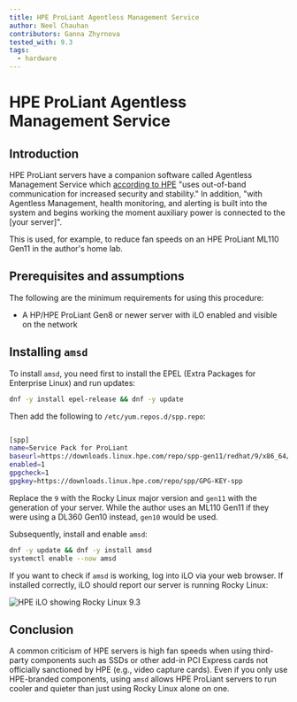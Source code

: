 ```yaml
---
title: HPE ProLiant Agentless Management Service
author: Neel Chauhan
contributors: Ganna Zhyrnova
tested_with: 9.3
tags:
  - hardware
---
```


# HPE ProLiant Agentless Management Service

## Introduction

HPE ProLiant servers have a companion software called Agentless Management Service which [according to HPE](https://techlibrary.hpe.com/docs/iss/EL8000t/setup_install/GUID-1CF69B20-790A-4EDC-A162-9D64572ED9E8.html) "uses out-of-band communication for increased security and stability." In addition, "with Agentless Management, health monitoring, and alerting is built into the system and begins working the moment auxiliary power is connected to the [your server]".

This is used, for example, to reduce fan speeds on an HPE ProLiant ML110 Gen11 in the author's home lab.

## Prerequisites and assumptions

The following are the minimum requirements for using this procedure:

* A HP/HPE ProLiant Gen8 or newer server with iLO enabled and visible on the network

## Installing `amsd`

To install `amsd`, you need first to install the EPEL (Extra Packages for Enterprise Linux) and run updates:

```bash
dnf -y install epel-release && dnf -y update
```

Then add the following to `/etc/yum.repos.d/spp.repo`:

```bash

[spp]
name=Service Pack for ProLiant
baseurl=https://downloads.linux.hpe.com/repo/spp-gen11/redhat/9/x86_64/current
enabled=1
gpgcheck=1
gpgkey=https://downloads.linux.hpe.com/repo/spp/GPG-KEY-spp 
```

Replace the `9` with the Rocky Linux major version and `gen11` with the generation of your server. While the author uses an ML110 Gen11 if they were using a DL360 Gen10 instead, `gen10` would be used.

Subsequently, install and enable `amsd`:

```bash
dnf -y update && dnf -y install amsd
systemctl enable --now amsd
```

If you want to check if `amsd` is working, log into iLO via your web browser. If installed correctly, iLO should report our server is running Rocky Linux:

![HPE iLO showing Rocky Linux 9.3](../images/hpe_ilo_amsd.png)

## Conclusion

A common criticism of HPE servers is high fan speeds when using third-party components such as SSDs or other add-in PCI Express cards not officially sanctioned by HPE (e.g., video capture cards). Even if you only use HPE-branded components, using `amsd` allows HPE ProLiant servers to run cooler and quieter than just using Rocky Linux alone on one.
